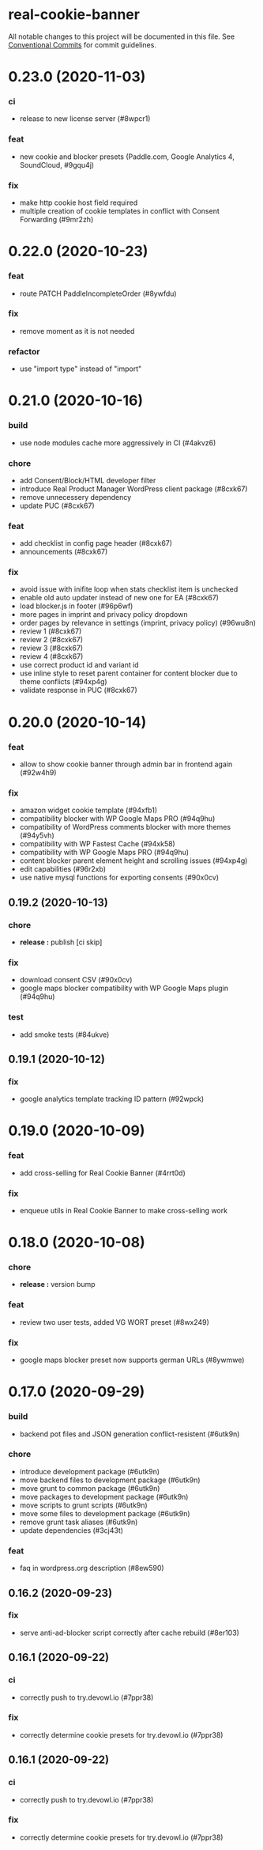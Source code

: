 # real-cookie-banner

All notable changes to this project will be documented in this file.
See [Conventional Commits](https://conventionalcommits.org) for commit guidelines.

# 0.23.0 (2020-11-03)


### ci

* release to new license server (#8wpcr1)


### feat

* new cookie and blocker presets (Paddle.com, Google Analytics 4, SoundCloud, #9gqu4j)


### fix

* make http cookie host field required
* multiple creation of cookie templates in conflict with Consent Forwarding (#9mr2zh)





# 0.22.0 (2020-10-23)


### feat

* route PATCH PaddleIncompleteOrder (#8ywfdu)


### fix

* remove moment as it is not needed


### refactor

* use "import type" instead of "import"





# 0.21.0 (2020-10-16)


### build

* use node modules cache more aggressively in CI (#4akvz6)


### chore

* add Consent/Block/HTML developer filter
* introduce Real Product Manager WordPress client package (#8cxk67)
* remove unnecessery dependency
* update PUC (#8cxk67)


### feat

* add checklist in config page header (#8cxk67)
* announcements (#8cxk67)


### fix

* avoid issue with inifite loop when stats checklist item is unchecked
* enable old auto updater instead of new one for EA (#8cxk67)
* load blocker.js in footer (#96p6wf)
* more pages in imprint and privacy policy dropdown
* order pages by relevance in settings (imprint, privacy policy) (#96wu8n)
* review 1 (#8cxk67)
* review 2 (#8cxk67)
* review 3 (#8cxk67)
* review 4 (#8cxk67)
* use correct product id and variant id
* use inline style to reset parent container for content blocker due to theme conflicts (#94xp4g)
* validate response in PUC (#8cxk67)





# 0.20.0 (2020-10-14)


### feat

* allow to show cookie banner through admin bar in frontend again (#92w4h9)


### fix

* amazon widget cookie template (#94xfb1)
* compatibility blocker with WP Google Maps PRO (#94q9hu)
* compatibility of WordPress comments blocker with more themes (#94y5vh)
* compatibility with WP Fastest Cache (#94xk58)
* compatibility with WP Google Maps PRO (#94q9hu)
* content blocker parent element height and scrolling issues (#94xp4g)
* edit capabilities (#96r2xb)
* use native mysql functions for exporting consents (#90x0cv)





## 0.19.2 (2020-10-13)


### chore

* **release :** publish [ci skip]


### fix

* download consent CSV (#90x0cv)
* google maps blocker compatibility with WP Google Maps plugin (#94q9hu)


### test

* add smoke tests (#84ukve)





## 0.19.1 (2020-10-12)


### fix

* google analytics template tracking ID pattern (#92wpck)





# 0.19.0 (2020-10-09)


### feat

* add cross-selling for Real Cookie Banner (#4rrt0d)


### fix

* enqueue utils in Real Cookie Banner to make cross-selling work





# 0.18.0 (2020-10-08)


### chore

* **release :** version bump


### feat

* review two user tests, added VG WORT preset (#8wx249)


### fix

* google maps blocker preset now supports german URLs (#8ywmwe)





# 0.17.0 (2020-09-29)


### build

* backend pot files and JSON generation conflict-resistent (#6utk9n)


### chore

* introduce development package (#6utk9n)
* move backend files to development package (#6utk9n)
* move grunt to common package (#6utk9n)
* move packages to development package (#6utk9n)
* move scripts to grunt scripts (#6utk9n)
* move some files to development package (#6utk9n)
* remove grunt task aliases (#6utk9n)
* update dependencies (#3cj43t)


### feat

* faq in wordpress.org description (#8ew590)





## 0.16.2 (2020-09-23)


### fix

* serve anti-ad-blocker script correctly after cache rebuild (#8er103)





## 0.16.1 (2020-09-22)


### ci

* correctly push to try.devowl.io (#7ppr38)


### fix

* correctly determine cookie presets for try.devowl.io (#7ppr38)





## 0.16.1 (2020-09-22)


### ci

* correctly push to try.devowl.io (#7ppr38)


### fix

* correctly determine cookie presets for try.devowl.io (#7ppr38)
